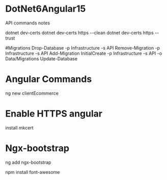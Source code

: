# DotNet6Angular15

API commands notes

dotnet dev-certs
dotnet dev-certs https --clean
dotnet dev-certs https --trust

#Migrations
Drop-Database -p Infrastructure -s API
Remove-Migration -p Infrastructure -s API
Add-Migration InitialCreate -p Infrastructure -s API -o Data/Migrations
Update-Database


# Angular Commands
ng new clientEcommerce

# Enable HTTPS angular
install mkcert

# Ngx-bootstrap
ng add ngx-bootstrap

npm install font-awesome